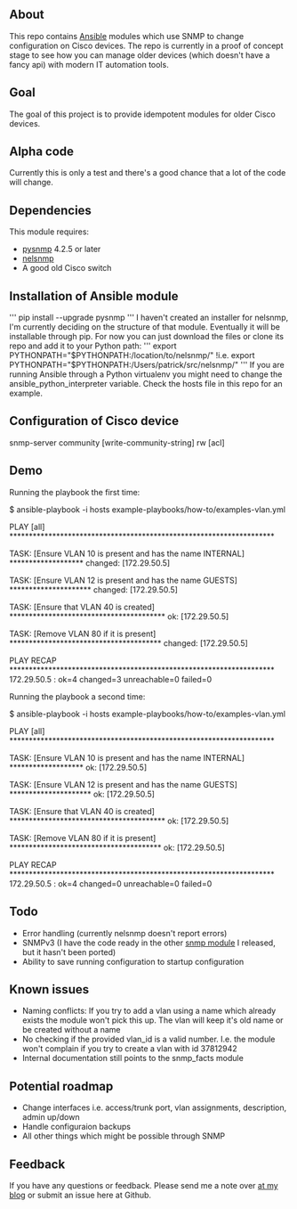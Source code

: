 ## About

This repo contains [Ansible](https://github.com/ansible/ansible) modules which use SNMP to change configuration on Cisco devices. The repo is currently in a proof of concept stage to see how you can manage older devices (which doesn't have a fancy api) with modern IT automation tools.

## Goal

The goal of this project is to provide idempotent modules for older Cisco devices.

## Alpha code

Currently this is only a test and there's a good chance that a lot of the code will change.

## Dependencies

This module requires:

* [pysnmp](http://pysnmp.sourceforge.net) 4.2.5 or later
* [nelsnmp](https://github.com/networklore/nelsnmp)
* A good old Cisco switch

## Installation of Ansible module
'''
pip install --upgrade pysnmp
'''
I haven't created an installer for nelsnmp, I'm currently deciding on the structure of that module. Eventually it will be installable through pip. For now you can just download the files or clone its repo and add it to your Python path:
'''
export PYTHONPATH="$PYTHONPATH:/location/to/nelsnmp/"
!i.e.
export PYTHONPATH="$PYTHONPATH:/Users/patrick/src/nelsnmp/"
'''
If you are running Ansible through a Python virtualenv you might need to change the ansible_python_interpreter variable. Check the hosts file in this repo for an example.

## Configuration of Cisco device

snmp-server community [write-community-string] rw [acl]

## Demo

Running the playbook the first time:

$ ansible-playbook -i hosts example-playbooks/how-to/examples-vlan.yml

PLAY [all] ********************************************************************

TASK: [Ensure VLAN 10 is present and has the name INTERNAL] *******************
changed: [172.29.50.5]

TASK: [Ensure VLAN 12 is present and has the name GUESTS] *********************
changed: [172.29.50.5]

TASK: [Ensure that VLAN 40 is created] ****************************************
ok: [172.29.50.5]

TASK: [Remove VLAN 80 if it is present] ***************************************
changed: [172.29.50.5]

PLAY RECAP ********************************************************************
172.29.50.5                : ok=4    changed=3    unreachable=0    failed=0

Running the playbook a second time:

$ ansible-playbook -i hosts example-playbooks/how-to/examples-vlan.yml

PLAY [all] ********************************************************************

TASK: [Ensure VLAN 10 is present and has the name INTERNAL] *******************
ok: [172.29.50.5]

TASK: [Ensure VLAN 12 is present and has the name GUESTS] *********************
ok: [172.29.50.5]

TASK: [Ensure that VLAN 40 is created] ****************************************
ok: [172.29.50.5]

TASK: [Remove VLAN 80 if it is present] ***************************************
ok: [172.29.50.5]

PLAY RECAP ********************************************************************
172.29.50.5                : ok=4    changed=0    unreachable=0    failed=0


## Todo

* Error handling (currently nelsnmp doesn't report errors)
* SNMPv3 (I have the code ready in the other [snmp module](http://networklore.com/ansible-snmp-facts/) I released, but it hasn't been ported) 
* Ability to save running configuration to startup configuration

## Known issues

* Naming conflicts: If you try to add a vlan using a name which already exists the module won't pick this up. The vlan will keep it's old name or be created without a name
* No checking if the provided vlan_id is a valid number. I.e. the module won't complain if you try to create a vlan with id 37812942
* Internal documentation still points to the snmp_facts module

## Potential roadmap

* Change interfaces i.e. access/trunk port, vlan assignments, description, admin up/down
* Handle configuraion backups
* All other things which might be possible through SNMP

## Feedback

If you have any questions or feedback. Please send me a note over [at my blog](http://networklore.com/contact/) or submit an issue here at Github.
